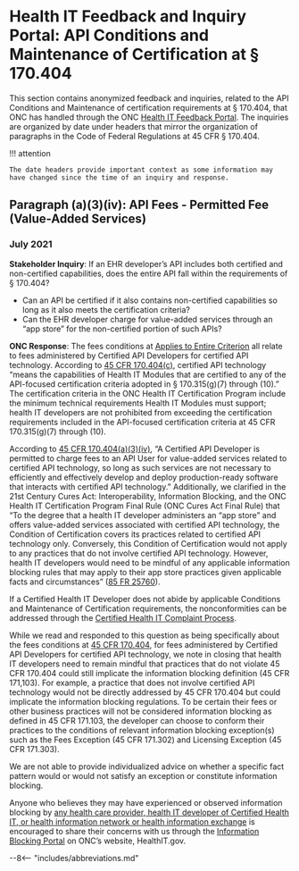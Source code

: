 # Health IT Feedback and Inquiry Portal: API Conditions and Maintenance of Certification at § 170.404

This section contains anonymized feedback and inquiries, related to the API Conditions and Maintenance of certification requirements at § 170.404, that ONC has handled through the ONC <a target = "_blank" href = "https://www.healthit.gov/feedback">Health IT Feedback Portal</a>. The inquiries are organized by date under headers that mirror the organization of paragraphs in the Code of Federal Regulations at 45 CFR § 170.404.

!!! attention

    The date headers provide important context as some information may have changed since the time of an inquiry and response.

## Paragraph (a)(3)(iv): API Fees - Permitted Fee (Value-Added Services)
### July 2021
**Stakeholder Inquiry**: If an EHR developer’s API includes both certified and non-certified capabilities, does the entire API fall within the requirements of § 170.404?

- Can an API be certified if it also contains non-certified capabilities so long as it also meets the certification criteria?  
- Can the EHR developer charge for value-added services through an “app store” for the non-certified portion of such APIs?

**ONC Response**: The fees conditions at <a target = "_blank" href = "https://ecfr.federalregister.gov/current/title-45/subtitle-A/subchapter-D/part-170/subpart-D#p-170.404(a)(3)">Applies to Entire Criterion</a> all relate to fees administered by Certified API Developers for certified API technology. According to <a target = "_blank" href = "https://ecfr.federalregister.gov/current/title-45/subtitle-A/subchapter-D/part-170/subpart-D#p-170.404(c)">45 CFR 170.404(c)</a>, certified API technology “means the capabilities of Health IT Modules that are certified to any of the API-focused certification criteria adopted in § 170.315(g)(7) through (10).” The certification criteria in the ONC Health IT Certification Program include the minimum technical requirements Health IT Modules must support; health IT developers are not prohibited from exceeding the certification requirements included in the API-focused certification criteria at 45 CFR 170.315(g)(7) through (10).

According to <a target = "_blank" href = "https://ecfr.federalregister.gov/current/title-45/subtitle-A/subchapter-D/part-170/subpart-D#p-170.404(a)(3)(iv)">45 CFR 170.404(a)(3)(iv)</a>, “A Certified API Developer is permitted to charge fees to an API User for value-added services related to certified API technology, so long as such services are not necessary to efficiently and effectively develop and deploy production-ready software that interacts with certified API technology.” 
Additionally, we clarified in the 21st Century Cures Act: Interoperability, Information Blocking, and the ONC Health IT Certification Program Final Rule (ONC Cures Act Final Rule) that “To the degree that a health IT developer administers an “app store” and offers value-added services associated with certified API technology, the Condition of Certification covers its practices related to certified API technology only. Conversely, this Condition of Certification would not apply to any practices that do not involve certified API technology. However, health IT developers would need to be mindful of any applicable information blocking rules that may apply to their app store practices given applicable facts and circumstances” (<a target = "_blank" href = "https://www.federalregister.gov/d/2020-07419/p-1365">85 FR 25760</a>).

If a Certified Health IT Developer does not abide by applicable Conditions and Maintenance of Certification requirements, the nonconformities can be addressed through the <a target = "_blank" href = "https://www.healthit.gov/topic/certified-health-it-complaint-process">Certified Health IT Complaint Process</a>. 

While we read and responded to this question as being specifically about the fees conditions at <a target = "_blank" href = "https://ecfr.federalregister.gov/current/title-45/subtitle-A/subchapter-D/part-170/subpart-D#p-170.404(a)(3)">45 CFR 170.404</a>, for fees administered by Certified API Developers for certified API technology, we note in closing that health IT developers need to remain mindful that practices that do not violate 45 CFR 170.404 could still implicate the information blocking definition (45 CFR 171,103). For example, a practice that does not involve certified API technology would not be directly addressed by 45 CFR 170.404 but could implicate the information blocking regulations. To be certain their fees or other business practices will not be considered information blocking as defined in 45 CFR 171.103, the developer can choose to conform their practices to the conditions of relevant information blocking exception(s) such as the Fees Exception (45 CFR 171.302) and Licensing Exception (45 CFR 171.303).

We are not able to provide individualized advice on whether a specific fact pattern would or would not satisfy an exception or constitute information blocking.

Anyone who believes they may have experienced or observed information blocking by <a target = "_blank" href = "https://www.healthit.gov/cures/sites/default/files/cures/2020-03/InformationBlockingActors.pdf">any health care provider, health IT developer of Certified Health IT, or health information network or health information exchange</a> is encouraged to share their concerns with us through the <a target = "_blank" href = "https://healthit.gov/report-info-blocking">Information Blocking Portal</a> on ONC’s website, HealthIT.gov.


--8<-- "includes/abbreviations.md"